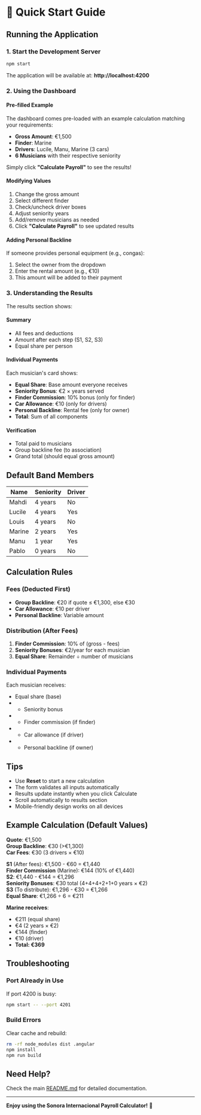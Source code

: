 # 🚀 Quick Start Guide

## Running the Application

### 1. Start the Development Server

```bash
npm start
```

The application will be available at: **http://localhost:4200**

### 2. Using the Dashboard

#### Pre-filled Example
The dashboard comes pre-loaded with an example calculation matching your requirements:
- **Gross Amount**: €1,500
- **Finder**: Marine
- **Drivers**: Lucile, Manu, Marine (3 cars)
- **6 Musicians** with their respective seniority

Simply click **"Calculate Payroll"** to see the results!

#### Modifying Values
1. Change the gross amount
2. Select different finder
3. Check/uncheck driver boxes
4. Adjust seniority years
5. Add/remove musicians as needed
6. Click **"Calculate Payroll"** to see updated results

#### Adding Personal Backline
If someone provides personal equipment (e.g., congas):
1. Select the owner from the dropdown
2. Enter the rental amount (e.g., €10)
3. This amount will be added to their payment

### 3. Understanding the Results

The results section shows:

#### Summary
- All fees and deductions
- Amount after each step (S1, S2, S3)
- Equal share per person

#### Individual Payments
Each musician's card shows:
- **Equal Share**: Base amount everyone receives
- **Seniority Bonus**: €2 × years served
- **Finder Commission**: 10% bonus (only for finder)
- **Car Allowance**: €10 (only for drivers)
- **Personal Backline**: Rental fee (only for owner)
- **Total**: Sum of all components

#### Verification
- Total paid to musicians
- Group backline fee (to association)
- Grand total (should equal gross amount)

## Default Band Members

| Name   | Seniority | Driver |
|--------|-----------|--------|
| Mahdi  | 4 years   | No     |
| Lucile | 4 years   | Yes    |
| Louis  | 4 years   | No     |
| Marine | 2 years   | Yes    |
| Manu   | 1 year    | Yes    |
| Pablo  | 0 years   | No     |

## Calculation Rules

### Fees (Deducted First)
- **Group Backline**: €20 if quote ≤ €1,300, else €30
- **Car Allowance**: €10 per driver
- **Personal Backline**: Variable amount

### Distribution (After Fees)
1. **Finder Commission**: 10% of (gross - fees)
2. **Seniority Bonuses**: €2/year for each musician
3. **Equal Share**: Remainder ÷ number of musicians

### Individual Payments
Each musician receives:
- Equal share (base)
- + Seniority bonus
- + Finder commission (if finder)
- + Car allowance (if driver)
- + Personal backline (if owner)

## Tips

- Use **Reset** to start a new calculation
- The form validates all inputs automatically
- Results update instantly when you click Calculate
- Scroll automatically to results section
- Mobile-friendly design works on all devices

## Example Calculation (Default Values)

**Quote**: €1,500  
**Group Backline**: €30 (>€1,300)  
**Car Fees**: €30 (3 drivers × €10)  

**S1** (After fees): €1,500 - €60 = €1,440  
**Finder Commission** (Marine): €144 (10% of €1,440)  
**S2**: €1,440 - €144 = €1,296  
**Seniority Bonuses**: €30 total (4+4+4+2+1+0 years × €2)  
**S3** (To distribute): €1,296 - €30 = €1,266  
**Equal Share**: €1,266 ÷ 6 = €211  

**Marine receives**:
- €211 (equal share)
- €4 (2 years × €2)
- €144 (finder)
- €10 (driver)
- **Total: €369**

## Troubleshooting

### Port Already in Use
If port 4200 is busy:
```bash
npm start -- --port 4201
```

### Build Errors
Clear cache and rebuild:
```bash
rm -rf node_modules dist .angular
npm install
npm run build
```

## Need Help?

Check the main [README.md](README.md) for detailed documentation.

---

**Enjoy using the Sonora Internacional Payroll Calculator!** 🎵

